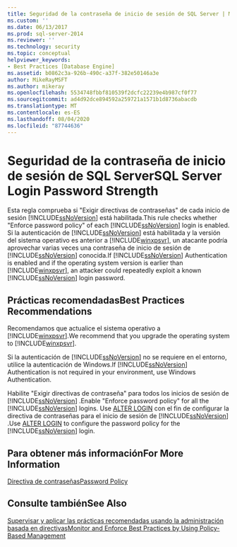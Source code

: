 ```yaml
---
title: Seguridad de la contraseña de inicio de sesión de SQL Server | Microsoft Docs
ms.custom: ''
ms.date: 06/13/2017
ms.prod: sql-server-2014
ms.reviewer: ''
ms.technology: security
ms.topic: conceptual
helpviewer_keywords:
- Best Practices [Database Engine]
ms.assetid: b0862c3a-926b-490c-a37f-382e50146a3e
author: MikeRayMSFT
ms.author: mikeray
ms.openlocfilehash: 5534748fbbf810539f2dcfc22239e4b987cf0f77
ms.sourcegitcommit: ad4d92dce894592a259721a1571b1d8736abacdb
ms.translationtype: MT
ms.contentlocale: es-ES
ms.lasthandoff: 08/04/2020
ms.locfileid: "87744636"
---
```

# <a name="sql-server-login-password-strength"></a><span data-ttu-id="e3ba9-102">Seguridad de la contraseña de inicio de sesión de SQL Server</span><span class="sxs-lookup"><span data-stu-id="e3ba9-102">SQL Server Login Password Strength</span></span>
  <span data-ttu-id="e3ba9-103">Esta regla comprueba si "Exigir directivas de contraseñas" de cada inicio de sesión [!INCLUDE[ssNoVersion](../../includes/ssnoversion-md.md)] está habilitada.</span><span class="sxs-lookup"><span data-stu-id="e3ba9-103">This rule checks whether "Enforce password policy" of each [!INCLUDE[ssNoVersion](../../includes/ssnoversion-md.md)] login is enabled.</span></span> <span data-ttu-id="e3ba9-104">Si la autenticación de [!INCLUDE[ssNoVersion](../../includes/ssnoversion-md.md)] está habilitada y la versión del sistema operativo es anterior a [!INCLUDE[winxpsvr](../../includes/winxpsvr-md.md)], un atacante podría aprovechar varias veces una contraseña de inicio de sesión de [!INCLUDE[ssNoVersion](../../includes/ssnoversion-md.md)] conocida.</span><span class="sxs-lookup"><span data-stu-id="e3ba9-104">If [!INCLUDE[ssNoVersion](../../includes/ssnoversion-md.md)] Authentication is enabled and if the operating system version is earlier than [!INCLUDE[winxpsvr](../../includes/winxpsvr-md.md)], an attacker could repeatedly exploit a known [!INCLUDE[ssNoVersion](../../includes/ssnoversion-md.md)] login password.</span></span>  
  
## <a name="best-practices-recommendations"></a><span data-ttu-id="e3ba9-105">Prácticas recomendadas</span><span class="sxs-lookup"><span data-stu-id="e3ba9-105">Best Practices Recommendations</span></span>  
 <span data-ttu-id="e3ba9-106">Recomendamos que actualice el sistema operativo a [!INCLUDE[winxpsvr](../../includes/winxpsvr-md.md)].</span><span class="sxs-lookup"><span data-stu-id="e3ba9-106">We recommend that you upgrade the operating system to [!INCLUDE[winxpsvr](../../includes/winxpsvr-md.md)].</span></span>  
  
 <span data-ttu-id="e3ba9-107">Si la autenticación de [!INCLUDE[ssNoVersion](../../includes/ssnoversion-md.md)] no se requiere en el entorno, utilice la autenticación de Windows.</span><span class="sxs-lookup"><span data-stu-id="e3ba9-107">If [!INCLUDE[ssNoVersion](../../includes/ssnoversion-md.md)] Authentication is not required in your environment, use Windows Authentication.</span></span>  
  
 <span data-ttu-id="e3ba9-108">Habilite "Exigir directivas de contraseña" para todos los inicios de sesión de [!INCLUDE[ssNoVersion](../../includes/ssnoversion-md.md)] .</span><span class="sxs-lookup"><span data-stu-id="e3ba9-108">Enable "Enforce password policy" for all the [!INCLUDE[ssNoVersion](../../includes/ssnoversion-md.md)] logins.</span></span> <span data-ttu-id="e3ba9-109">Use [ALTER LOGIN](/sql/t-sql/statements/alter-login-transact-sql) con el fin de configurar la directiva de contraseñas para el inicio de sesión de [!INCLUDE[ssNoVersion](../../includes/ssnoversion-md.md)] .</span><span class="sxs-lookup"><span data-stu-id="e3ba9-109">Use [ALTER LOGIN](/sql/t-sql/statements/alter-login-transact-sql) to configure the password policy for the [!INCLUDE[ssNoVersion](../../includes/ssnoversion-md.md)] login.</span></span>  
  
## <a name="for-more-information"></a><span data-ttu-id="e3ba9-110">Para obtener más información</span><span class="sxs-lookup"><span data-stu-id="e3ba9-110">For More Information</span></span>  
 [<span data-ttu-id="e3ba9-111">Directiva de contraseñas</span><span class="sxs-lookup"><span data-stu-id="e3ba9-111">Password Policy</span></span>](../security/password-policy.md)  
  
## <a name="see-also"></a><span data-ttu-id="e3ba9-112">Consulte también</span><span class="sxs-lookup"><span data-stu-id="e3ba9-112">See Also</span></span>  
 [<span data-ttu-id="e3ba9-113">Supervisar y aplicar las prácticas recomendadas usando la administración basada en directivas</span><span class="sxs-lookup"><span data-stu-id="e3ba9-113">Monitor and Enforce Best Practices by Using Policy-Based Management</span></span>](monitor-and-enforce-best-practices-by-using-policy-based-management.md)  
  
  
